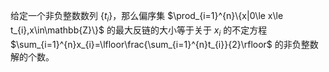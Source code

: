 给定一个非负整数数列 $\{t_{i}\}$，那么偏序集 $\prod_{i=1}^{n}\{x|0\le x\le t_{i},x\in\mathbb{Z}\}$ 的最大反链的大小等于关于 $x_{i}$ 的不定方程 $\sum_{i=1}^{n}x_{i}=\lfloor\frac{\sum_{i=1}^{n}t_{i}}{2}\rfloor$ 的非负整数解的个数。